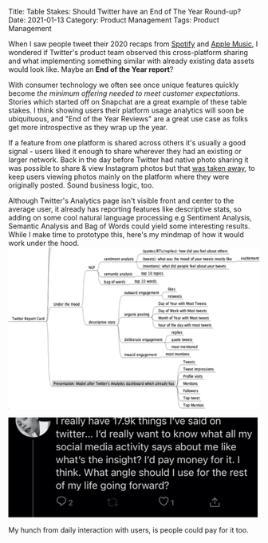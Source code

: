 Title: Table Stakes: Should Twitter have an End of The Year Round-up?
Date: 2021-01-13
Category: Product Management
Tags: Product Management

When I saw people tweet their 2020 recaps from [Spotify](https://2020.byspotify.com/) and [Apple Music](https://replay.music.apple.com/), I wondered if Twitter's product team observed this cross-platform sharing and what implementing something similar with already existing data assets would look like. Maybe an **End of the Year report**? 

With consumer technology we often see once unique features quickly become _the minimum offering needed to meet customer expectations_. Stories which started off on Snapchat are a great example of these table stakes. I think showing users their platform usage analytics will soon be ubiquituous, and "End of the Year Reviews" are a great use case as folks get more introspective as they wrap up the year.

If a feature from one platform is shared across others it's usually a good signal - users liked it enough to share wherever they had an existing or larger network. Back in the day before Twitter had native photo sharing it was possible to share & view Instagram photos but that [was taken away](https://www.washingtonpost.com/business/technology/instagram-pulls-photos-from-twitter-completely/2012/12/10/8a23bb4a-42cb-11e2-8061-253bccfc7532_story.html), to keep users viewing photos mainly on the platform where they were originally posted. Sound business logic, too.

Although Twitter's Analytics page isn't visible front and center to the average user, it already has reporting features like descriptive stats, so adding on some cool natural language processing e.g Sentiment Analysis, Semantic Analysis and Bag of Words could yield some interesting results. While I make time to prototype this, here's my mindmap of how it would work under the hood.![screenshot](../images/TwitterEOY1.png )


![screenshot](../images/TwitterEOY2.png)

My hunch from daily interaction with users, is people could pay for it too.